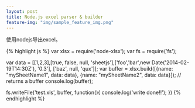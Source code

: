 ```yaml
---
layout: post
title: Node.js excel parser & builder
feature-img: "img/sample_feature_img.png"
---
```


使用nodejs导出excel。

{% highlight js %}
var xlsx = require('node-xlsx');
var fs = require('fs');
 
var data = [[1,2,3],[true, false, null, 'sheetjs'],['foo','bar',new Date('2014-02-19T14:30Z'), '0.3'], ['baz', null, 'qux']];
var buffer = xlsx.build([{name: "mySheetName1", data: data}, {name: "mySheetName2", data: data}]); // returns a buffer 
console.log(buffer);

fs.writeFile('test.xls', buffer, function(){
	console.log('write done!!');
})
{% endhighlight %}